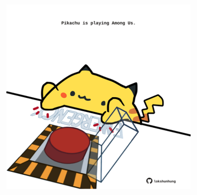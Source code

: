 <!-- built at 11/09/2023, 13:02:30 UTC -->
<p align="center">
  <img width="500" height="500" src="./ReadmeImage.svg">
</p>
